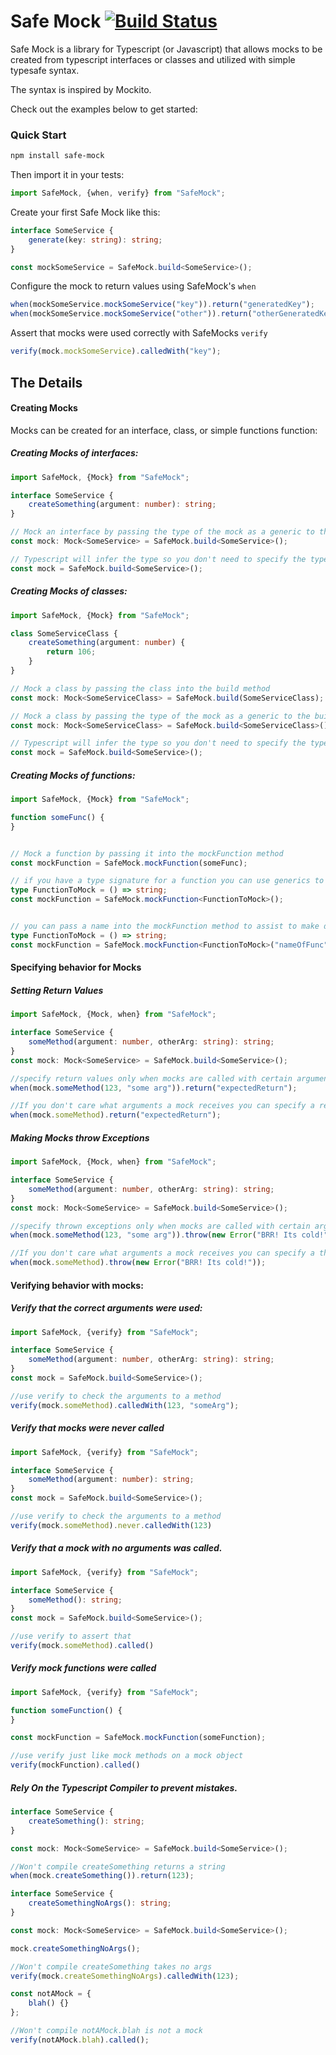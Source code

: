 Safe Mock [![Build Status](https://travis-ci.org/matthewmcnew/safe-mock.svg?branch=master)](https://travis-ci.org/matthewmcnew/safe-mock)
===================

Safe Mock is a library for Typescript (or Javascript) that allows mocks to be created from typescript interfaces or classes and utilized with simple typesafe syntax.

The syntax is inspired by Mockito.

Check out the examples below to get started:

### Quick Start

```bash
npm install safe-mock
```

Then import it in your tests:

```typescript
import SafeMock, {when, verify} from "SafeMock";

```

Create your first Safe Mock like this:

```typescript
interface SomeService {
    generate(key: string): string;
}

const mockSomeService = SafeMock.build<SomeService>();

```

Configure the mock to return values using SafeMock's `when`

```typescript
when(mockSomeService.mockSomeService("key")).return("generatedKey");
when(mockSomeService.mockSomeService("other")).return("otherGeneratedKey");

```

Assert that mocks were used correctly with SafeMocks `verify`

```typescript
verify(mock.mockSomeService).calledWith("key");
```


## The Details
#### Creating Mocks

Mocks can be created for an interface, class, or simple functions function:

##### Creating Mocks of interfaces:
```typescript
import SafeMock, {Mock} from "SafeMock";

interface SomeService {
    createSomething(argument: number): string;
}

// Mock an interface by passing the type of the mock as a generic to the build method  
const mock: Mock<SomeService> = SafeMock.build<SomeService>();

// Typescript will infer the type so you don't need to specify the type of the mock:
const mock = SafeMock.build<SomeService>();
```

##### Creating Mocks of classes:
```typescript
import SafeMock, {Mock} from "SafeMock";

class SomeServiceClass {
    createSomething(argument: number) {
        return 106;
    }
}

// Mock a class by passing the class into the build method
const mock: Mock<SomeServiceClass> = SafeMock.build(SomeServiceClass);

// Mock a class by passing the type of the mock as a generic to the build method  
const mock: Mock<SomeServiceClass> = SafeMock.build<SomeServiceClass>();

// Typescript will infer the type so you don't need to specify the type of the mock:
const mock = SafeMock.build<SomeService>();
```

##### Creating Mocks of functions:
```typescript
import SafeMock, {Mock} from "SafeMock";

function someFunc() {
} 


// Mock a function by passing it into the mockFunction method 
const mockFunction = SafeMock.mockFunction(someFunc);

// if you have a type signature for a function you can use generics to create a mockFunction
type FunctionToMock = () => string;
const mockFunction = SafeMock.mockFunction<FunctionToMock>();


// you can pass a name into the mockFunction method to assist to make debugging easier
type FunctionToMock = () => string;
const mockFunction = SafeMock.mockFunction<FunctionToMock>("nameOfFunc");
```


#### Specifying behavior for Mocks
##### Setting Return Values

```typescript
import SafeMock, {Mock, when} from "SafeMock";

interface SomeService {
    someMethod(argument: number, otherArg: string): string;
}
const mock: Mock<SomeService> = SafeMock.build<SomeService>();

//specify return values only when mocks are called with certain arguments like this:
when(mock.someMethod(123, "some arg")).return("expectedReturn"); 

//If you don't care what arguments a mock receives you can specify a return value for all calls
when(mock.someMethod).return("expectedReturn"); 
```

##### Making Mocks throw Exceptions

```typescript
import SafeMock, {Mock, when} from "SafeMock";

interface SomeService {
    someMethod(argument: number, otherArg: string): string;
}
const mock: Mock<SomeService> = SafeMock.build<SomeService>();

//specify thrown exceptions only when mocks are called with certain arguments like this:
when(mock.someMethod(123, "some arg")).throw(new Error("BRR! Its cold!")); 

//If you don't care what arguments a mock receives you can specify a thrown exceptions for all calls:
when(mock.someMethod).throw(new Error("BRR! Its cold!")); 
```

#### Verifying behavior with mocks:

##### Verify that the correct arguments were used:
```typescript
import SafeMock, {verify} from "SafeMock";

interface SomeService {
    someMethod(argument: number, otherArg: string): string;
}
const mock = SafeMock.build<SomeService>();

//use verify to check the arguments to a method
verify(mock.someMethod).calledWith(123, "someArg");
```

##### Verify that mocks were never called
```typescript
import SafeMock, {verify} from "SafeMock";

interface SomeService {
    someMethod(argument: number): string;
}
const mock = SafeMock.build<SomeService>();

//use verify to check the arguments to a method
verify(mock.someMethod).never.calledWith(123)
```

##### Verify that a mock with no arguments was called.
```typescript
import SafeMock, {verify} from "SafeMock";

interface SomeService {
    someMethod(): string;
}
const mock = SafeMock.build<SomeService>();

//use verify to assert that 
verify(mock.someMethod).called()
```

##### Verify mock functions were called
```typescript
import SafeMock, {verify} from "SafeMock";

function someFunction() {
}

const mockFunction = SafeMock.mockFunction(someFunction);

//use verify just like mock methods on a mock object
verify(mockFunction).called()
```

##### Rely On the Typescript Compiler to prevent mistakes. 

```typescript
interface SomeService {
    createSomething(): string;
}

const mock: Mock<SomeService> = SafeMock.build<SomeService>();

//Won't compile createSomething returns a string
when(mock.createSomething()).return(123); 
```


```typescript
interface SomeService {
    createSomethingNoArgs(): string;
}

const mock: Mock<SomeService> = SafeMock.build<SomeService>();

mock.createSomethingNoArgs();

//Won't compile createSomething takes no args
verify(mock.createSomethingNoArgs).calledWith(123); 
```


```typescript
const notAMock = {
    blah() {}
};

//Won't compile notAMock.blah is not a mock
verify(notAMock.blah).called(); 
```
